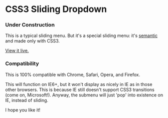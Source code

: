 CSS3 Sliding Dropdown
========================

### Under Construction

This is a typical sliding menu. But it's a special sliding menu: it's [semantic][sem] and made only with CSS3.

[View it live.][sbc]

[sem]: http://en.wikipedia.org/wiki/Semantic_Web "Semantic Web"
[sbc]: http://jmeas.com/projects/git/dd2/menu.html  "CSS3 Dropdown with Fade"

### Compatibility

This is 100% compatible with Chrome, Safari, Opera, and Firefox.

This will function on IE6+, but it won't display as nicely in IE as in those other browsers. This is because IE still doesn't support CSS3 transitions (come on, Microsoft!). Anyway, the submenu will just 'pop' into existence on IE, instead of sliding.

I hope you like it!
